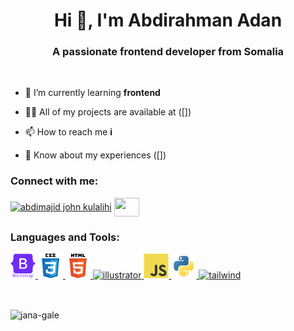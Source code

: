 


<h1 align="center">Hi 👋, I'm Abdirahman Adan</h1>
<h3 align="center">A passionate frontend developer from Somalia</h3>










<p align="left"> <img src="" /> </p>

- 🌱 I’m currently learning **frontend**

- 👨‍💻 All of my projects are available at ([])

- 📫 How to reach me **i**

- 📄 Know about my experiences ([])

<h3 align="left">Connect with me:</h3>
<p align="left">
<a href="https://fb.com/abdimajid john kulalihi" target="blank"><img align="center" src="" alt="abdimajid john kulalihi" height="30" width="40" /></a>
<a href="https://instagram.com/abdimajid abdirashid" target="blank"><img align="center" src="" height="30" width="40" /></a>
</p>

<h3 align="left">Languages and Tools:</h3>
<p align="left"> <a href="https://getbootstrap.com" target="_blank" rel="noreferrer"> <img src="https://raw.githubusercontent.com/devicons/devicon/master/icons/bootstrap/bootstrap-plain-wordmark.svg" alt="bootstrap" width="40" height="40"/> </a> <a href="https://www.w3schools.com/css/" target="_blank" rel="noreferrer"> <img src="https://raw.githubusercontent.com/devicons/devicon/master/icons/css3/css3-original-wordmark.svg" alt="css3" width="40" height="40"/> </a> <a href="https://www.w3.org/html/" target="_blank" rel="noreferrer"> <img src="https://raw.githubusercontent.com/devicons/devicon/master/icons/html5/html5-original-wordmark.svg" alt="html5" width="40" height="40"/> </a> <a href="https://www.adobe.com/in/products/illustrator.html" target="_blank" rel="noreferrer"> <img src="https://www.vectorlogo.zone/logos/adobe_illustrator/adobe_illustrator-icon.svg" alt="illustrator" width="40" height="40"/> </a> <a href="https://developer.mozilla.org/en-US/docs/Web/JavaScript" target="_blank" rel="noreferrer"> <img src="https://raw.githubusercontent.com/devicons/devicon/master/icons/javascript/javascript-original.svg" alt="javascript" width="40" height="40"/> </a> <a href="https://www.python.org" target="_blank" rel="noreferrer"> <img src="https://raw.githubusercontent.com/devicons/devicon/master/icons/python/python-original.svg" alt="python" width="40" height="40"/> </a> <a href="https://tailwindcss.com/" target="_blank" rel="noreferrer"> <img src="https://www.vectorlogo.zone/logos/tailwindcss/tailwindcss-icon.svg" alt="tailwind" width="40" height="40"/> </a> </p>

<p><img align="left" src="" alt="" /></p>

<p>&nbsp;<img align="center" src="" /></p>

<p><img align="center" src="https://github-readme-streak-stats.herokuapp.com/?user=jana-gale&" alt="jana-gale" /></p>

